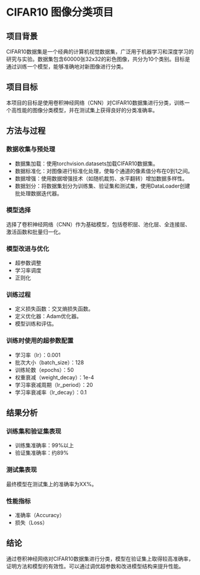 # CIFAR10 图像分类项目

## 项目背景

CIFAR10数据集是一个经典的计算机视觉数据集，广泛用于机器学习和深度学习的研究与实验。数据集包含60000张32x32的彩色图像，共分为10个类别。目标是通过训练一个模型，能够准确地对新图像进行分类。

## 项目目标

本项目的目标是使用卷积神经网络（CNN）对CIFAR10数据集进行分类，训练一个高性能的图像分类模型，并在测试集上获得良好的分类准确率。

## 方法与过程

### 数据收集与预处理

- 数据集加载：使用torchvision.datasets加载CIFAR10数据集。
- 数据标准化：对图像进行标准化处理，使每个通道的像素值分布在0到1之间。
- 数据增强：使用数据增强技术（如随机裁剪、水平翻转）增加数据多样性。
- 数据划分：将数据集划分为训练集、验证集和测试集，使用DataLoader创建批处理数据迭代器。

### 模型选择

选择了卷积神经网络（CNN）作为基础模型，包括卷积层、池化层、全连接层、激活函数和批量归一化。

### 模型改进与优化

- 超参数调整
- 学习率调度
- 正则化

### 训练过程

- 定义损失函数：交叉熵损失函数。
- 定义优化器：Adam优化器。
- 模型训练和评估。

### 训练时使用的超参数配置

- 学习率（lr）：0.001
- 批次大小（batch_size）：128
- 训练轮数（epochs）：50
- 权重衰减（weight_decay）：1e-4
- 学习率衰减周期（lr_period）：20
- 学习率衰减率（lr_decay）：0.1

## 结果分析

### 训练集和验证集表现

- 训练集准确率：99%以上
- 验证集准确率：约89%

### 测试集表现

最终模型在测试集上的准确率为XX%。

### 性能指标

- 准确率（Accuracy）
- 损失（Loss）

## 结论

通过卷积神经网络对CIFAR10数据集进行分类，模型在验证集上取得较高准确率，证明方法和模型的有效性。可以通过调优超参数和改进模型结构来提升性能。
